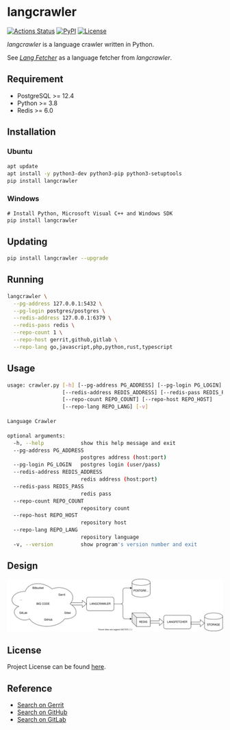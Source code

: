 # langcrawler

[![Actions Status](https://github.com/actions/runner/workflows/Runner%20CI/badge.svg)](https://github.com/craftslab/langcrawler/actions)
[![PyPI](https://img.shields.io/pypi/v/langcrawler.svg?color=brightgreen)](https://pypi.org/project/langcrawler/)
[![License](https://img.shields.io/github/license/craftslab/langcrawler.svg?color=brightgreen)](https://github.com/craftslab/langcrawler/blob/master/LICENSE)



*langcrawler* is a language crawler written in Python.

See *[Lang Fetcher](https://github.com/craftslab/langfetcher/)* as a language fetcher from *langcrawler*.



## Requirement

- PostgreSQL >= 12.4
- Python >= 3.8
- Redis >= 6.0



## Installation

### Ubuntu

```bash
apt update
apt install -y python3-dev python3-pip python3-setuptools
pip install langcrawler
```

### Windows

```
# Install Python, Microsoft Visual C++ and Windows SDK
pip install langcrawler
```



## Updating

```bash
pip install langcrawler --upgrade
```



## Running

```bash
langcrawler \
  --pg-address 127.0.0.1:5432 \
  --pg-login postgres/postgres \
  --redis-address 127.0.0.1:6379 \
  --redis-pass redis \
  --repo-count 1 \
  --repo-host gerrit,github,gitlab \
  --repo-lang go,javascript,php,python,rust,typescript
```



## Usage

```bash
usage: crawler.py [-h] [--pg-address PG_ADDRESS] [--pg-login PG_LOGIN]
                  [--redis-address REDIS_ADDRESS] [--redis-pass REDIS_PASS]
                  [--repo-count REPO_COUNT] [--repo-host REPO_HOST]
                  [--repo-lang REPO_LANG] [-v]

Language Crawler

optional arguments:
  -h, --help            show this help message and exit
  --pg-address PG_ADDRESS
                        postgres address (host:port)
  --pg-login PG_LOGIN   postgres login (user/pass)
  --redis-address REDIS_ADDRESS
                        redis address (host:port)
  --redis-pass REDIS_PASS
                        redis pass
  --repo-count REPO_COUNT
                        repository count
  --repo-host REPO_HOST
                        repository host
  --repo-lang REPO_LANG
                        repository language
  -v, --version         show program's version number and exit
```



## Design

![design](design.svg)



## License

Project License can be found [here](https://github.com/craftslab/langcrawler/blob/master/LICENSE).



## Reference

- [Search on Gerrit](https://gerrit-documentation.storage.googleapis.com/Documentation/3.2.3/rest-api.html)
- [Search on GitHub](https://developer.github.com/v3/search/)
- [Search on GitLab](https://docs.gitlab.com/ee/api/api_resources.html)
